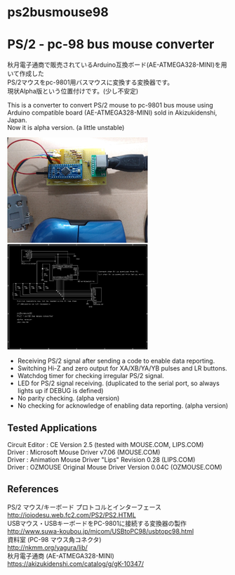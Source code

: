 # ps2busmouse98
# PS/2 - pc-98 bus mouse converter

秋月電子通商で販売されているArduino互換ボード(AE-ATMEGA328-MINI)を用いて作成した  
PS/2マウスをpc-9801用バスマウスに変換する変換器です。  
現状Alpha版という位置付けです。(少し不安定)

This is a converter to convert PS/2 mouse to pc-9801 bus mouse using Arduino compatible board (AE-ATMEGA328-MINI) sold in Akizukidenshi, Japan.  
Now it is alpha version. (a little unstable)  

<img src=ps2busmouse98_20210425.jpg width="320pix"> <img src=PS2BMOU.BMP width="320pix">

- Receiving PS/2 signal after sending a code to enable data reporting.
- Switching Hi-Z and zero output for XA/XB/YA/YB pulses and LR buttons.
- Watchdog timer for checking irregular PS/2 signal.
- LED for PS/2 signal receiving. (duplicated to the serial port, so always lights up if DEBUG is defined)
- No parity checking. (alpha version)
- No checking for acknowledge of enabling data reporting. (alpha version)

## Tested Applications
Circuit Editor : CE Version 2.5 (tested with MOUSE.COM, LIPS.COM)  
Driver : Microsoft Mouse Driver v7.06 (MOUSE.COM)  
Driver : Animation Mouse Driver "Lips" Revision 0.28 (LIPS.COM)  
Driver : OZMOUSE Original Mouse Driver Version 0.04C (OZMOUSE.COM)  

## References
PS/2 マウス/キーボード プロトコルとインターフェース  
http://ioiodesu.web.fc2.com/PS2/PS2.HTML  
USBマウス・USBキーボードをPC-9801に接続する変換器の製作  
http://www.suwa-koubou.jp/micom/USBtoPC98/usbtopc98.html  
資料室 (PC-98 マウス角コネクタ)  
http://nkmm.org/yagura/lib/  
秋月電子通商 (AE-ATMEGA328-MINI)  
https://akizukidenshi.com/catalog/g/gK-10347/  




